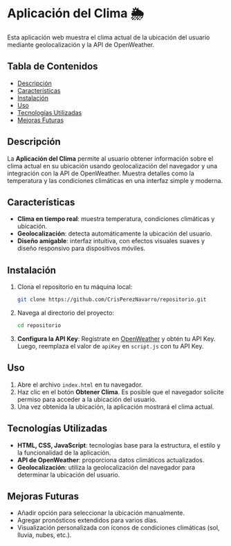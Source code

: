 # Aplicación del Clima 🌦️

Esta aplicación web muestra el clima actual de la ubicación del usuario mediante geolocalización y la API de OpenWeather.

## Tabla de Contenidos
- [Descripción](#descripción)
- [Características](#características)
- [Instalación](#instalación)
- [Uso](#uso)
- [Tecnologías Utilizadas](#tecnologías-utilizadas)
- [Mejoras Futuras](#mejoras-futuras)

## Descripción
La **Aplicación del Clima** permite al usuario obtener información sobre el clima actual en su ubicación usando geolocalización del navegador y una integración con la API de OpenWeather. Muestra detalles como la temperatura y las condiciones climáticas en una interfaz simple y moderna.

## Características
- **Clima en tiempo real**: muestra temperatura, condiciones climáticas y ubicación.
- **Geolocalización**: detecta automáticamente la ubicación del usuario.
- **Diseño amigable**: interfaz intuitiva, con efectos visuales suaves y diseño responsivo para dispositivos móviles.

## Instalación
1. Clona el repositorio en tu máquina local:
    ```bash
    git clone https://github.com/CrisPerezNavarro/repositorio.git
    ```
2. Navega al directorio del proyecto:
    ```bash
    cd repositorio
    ```
3. **Configura la API Key**: Regístrate en [OpenWeather](https://home.openweathermap.org/users/sign_up) y obtén tu API Key. Luego, reemplaza el valor de `apiKey` en `script.js` con tu API Key.

## Uso
1. Abre el archivo `index.html` en tu navegador.
2. Haz clic en el botón **Obtener Clima**. Es posible que el navegador solicite permiso para acceder a la ubicación del usuario.
3. Una vez obtenida la ubicación, la aplicación mostrará el clima actual.

## Tecnologías Utilizadas
- **HTML, CSS, JavaScript**: tecnologías base para la estructura, el estilo y la funcionalidad de la aplicación.
- **API de OpenWeather**: proporciona datos climáticos actualizados.
- **Geolocalización**: utiliza la geolocalización del navegador para determinar la ubicación del usuario.

## Mejoras Futuras
- Añadir opción para seleccionar la ubicación manualmente.
- Agregar pronósticos extendidos para varios días.
- Visualización personalizada con íconos de condiciones climáticas (sol, lluvia, nubes, etc.).



